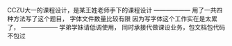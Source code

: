 
CCZU大一的课程设计，是某王姓老师手下的课程设计</b>
——————</b>
用了一共四种方法写了这个题目，</b>
字体文件数量比较有限</b>
因为写字体这个工作实在是太累了，</b>
——————</b>
学弟学妹请低调使用，</b>
同时承接代做课设业务，包文档包代码不包过</b>
